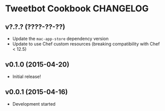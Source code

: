 Tweetbot Cookbook CHANGELOG
===========================

v?.?.? (????-??-??)
-------------------
- Update the `mac-app-store` dependency version
- Update to use Chef custom resources (breaking compatibility with Chef < 12.5)

v0.1.0 (2015-04-20)
-------------------
- Initial release!

v0.0.1 (2015-04-16)
-------------------
- Development started
